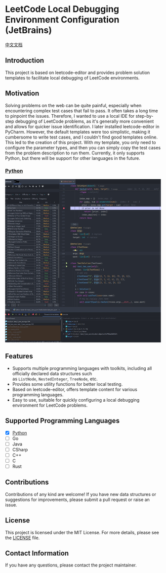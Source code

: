 # LeetCode Local Debugging Environment Configuration (JetBrains)

[中文文档](https://github.com/zonewave/leetcode-precomiled/blob/master/README_CN.md)
## Introduction

This project is based on leetcode-editor and provides problem solution templates to facilitate local debugging of LeetCode environments.

## Motivation
Solving problems on the web can be quite painful, especially when encountering complex test cases that fail to pass. It often takes a long time to pinpoint the issues. Therefore, I wanted to use a local IDE for step-by-step debugging of LeetCode problems, as it's generally more convenient and allows for quicker issue identification. I later installed leetcode-editor in PyCharm. However, the default templates were too simplistic, making it cumbersome to write test cases, and I couldn't find good templates online. This led to the creation of this project. With my template, you only need to configure the parameter types, and then you can simply copy the test cases from the problem description to run them. Currently, it only supports Python, but there will be support for other languages in the future.

### [Python](https://github.com/zonewave/leetcode-precomiled/blob/master/py/README.md)
![debug](https://github.com/zonewave/leetcode-precomiled/blob/master/py/img/debug.jpg)

## Features

- Supports multiple programming languages with toolkits, including all officially declared data structures such as `ListNode`, `NestedInteger`, `TreeNode`, etc.
- Provides some utility functions for better local testing.
- Based on leetcode-editor, offers template content for various programming languages.
- Easy to use, suitable for quickly configuring a local debugging environment for LeetCode problems.

## Supported Programming Languages

- [x] [Python](./py/README.md)
- [ ] Go
- [ ] Java
- [ ] CSharp
- [ ] C++
- [ ] C
- [ ] Rust

## Contributions

Contributions of any kind are welcome! If you have new data structures or suggestions for improvements, please submit a pull request or raise an issue.

## License

This project is licensed under the MIT License. For more details, please see the [LICENSE](https://github.com/zonewave/leetcode-precomiled/blob/master/LICENSE) file.

## Contact Information

If you have any questions, please contact the project maintainer.